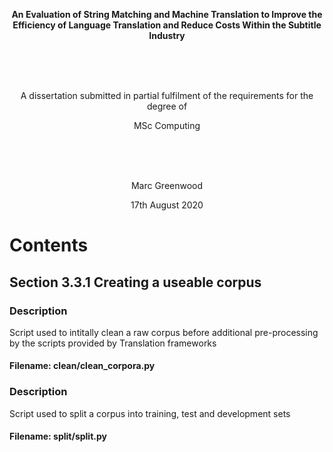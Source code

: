 
<p align="center">
  <b>An Evaluation of String Matching and Machine Translation to Improve the Efficiency of Language Translation and Reduce Costs Within the Subtitle Industry
</b>
</p>

  <br/>
  <br/>
  <br/>
<p align="center">
  A dissertation submitted in partial fulfilment of the requirements for the degree of
</p>
<p align="center">
  MSc Computing<br>
</p>
  <br/>
  <br/>
  <br/>
<p align="center">
  Marc Greenwood <br>
</p>
<p align="center">
  17th August 2020<br>
</p>


# Contents

## Section 3.3.1 Creating a useable corpus

### Description

<p>
Script used to intitally clean a raw corpus before additional pre-processing by the scripts provided by Translation frameworks
</p>

#### Filename: clean/clean_corpora.py


### Description

<p>
Script used to split a corpus into training, test and development sets
</p>

#### Filename: split/split.py
